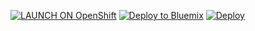 [![LAUNCH ON OpenShift](https://cloud.githubusercontent.com/assets/195836/9149159/7259961e-3dce-11e5-9a00-6dcd543c7976.png)](https://openshift.redhat.com/app/console/application_types/custom?name=1&cartridges[]=https://cartreflect-claytondev.rhcloud.com/github/phuslu/openshift-go-cart&initial_git_url=https://github.com/phuslu/goproxy.git&initial_git_branch=server.php-go) [![Deploy to Bluemix](https://hub.jazz.net/deploy/button.png)](https://bluemix.net/deploy?repository=https://github.com/phuslu/goproxy.git)  [![Deploy](https://www.herokucdn.com/deploy/button.png)](https://heroku.com/deploy)
